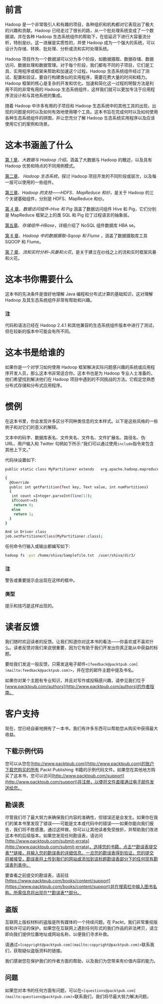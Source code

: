 # 前言

Hadoop 是一个非常吸引人和有趣的项目，各种组织和机构都对它表现出了极大的兴趣和贡献。Hadoop 已经走过了很长的路，从一个批处理系统变成了一个数据湖，并在各种 Hadoop 生态系统组件的帮助下，在低延迟下进行大容量流分析，特别是纱。这一进展是实质性的，并使 Hadoop 成为一个强大的系统，可以设计为存储、转换、批处理、分析或流和实时处理系统。

Hadoop 项目作为一个数据湖可以分为多个阶段，如数据摄取、数据存储、数据访问、数据处理和数据管理。对于每个阶段，我们都有不同的子项目，它们是工具、实用程序或框架来帮助和加速这个过程。Hadoop 生态系统组件经过了测试、配置和验证，要自行构建类似的实用程序，需要花费大量的时间和精力。Hadoop 框架的核心是复杂的开发和优化。加速和简化这一过程的明智方法是利用不同的非常有用的 Hadoop 生态系统组件，这样我们就可以更加专注于应用程序流设计和与其他系统的集成。

随着 Hadoop 中许多有用的子项目和 Hadoop 生态系统中的其他工具的出现，出现的问题是何时以及如何有效地使用哪个工具。这本书旨在完成何时以及如何使用各种生态系统组件的拼图，并让您充分了解 Hadoop 生态系统实用程序以及应该使用它们的案例和场景。

# 这本书涵盖了什么

[第 1 章](1.html "Chapter 1. Introduction to Big Data and Hadoop")、*大数据与 Hadoop 介绍*，涵盖了大数据与 Hadoop 的概述，以及具有 Hadoop 优势和特点的不同用例模式。

[第二章](2.html "Chapter 2. Hadoop Ecosystem")、 *Hadoop 生态系统*，探讨 Hadoop 项目开发的不同阶段或层次，以及每一层可以使用的一些组件。

[第三章](3.html "Chapter 3. Pillars of Hadoop – HDFS, MapReduce, and YARN")、*Hadoop 的支柱——HDFS、MapReduce 和纱*，是关于 Hadoop 的三个关键基础组件，分别是 HDFS、MapReduce 和纱。

[第 4 章](4.html "Chapter 4. Data Access Components – Hive and Pig")、*数据访问组件–Hive 和 Pig* 涵盖了数据访问组件 Hive 和 Pig，它们分别是 MapReduce 框架之上的类 SQL 和 Pig 拉丁过程语言的抽象层。

[第五章](5.html "Chapter 5. Storage Component – HBase")、*存储组件–HBase*，详细介绍了 NoSQL 组件数据库 HBA se。

[第 6 章](6.html "Chapter 6. Data Ingestion in Hadoop – Sqoop and Flume")、*Hadoop 中的数据摄取–Sqoop 和 Flume* ，涵盖了数据摄取库工具 SQOOP 和 Flume。

[第 7 章](7.html "Chapter 7. Streaming and Real-time Analysis – Storm and Spark")、*流和实时分析–风暴和火花*，是关于建立在纱线之上的流和实时框架风暴和火花。

# 这本书你需要什么

这本书的先决条件是很好地理解 Java 编程和分布式计算的基础知识，这对理解 Hadoop 及其生态系统组件非常有帮助和兴趣。

### 注

代码和语法已经在 Hadoop 2.4.1 和其他兼容的生态系统组件版本中进行了测试，但在较新的版本中可能会有所不同。

# 这本书是给谁的

如果你是一个对学习如何使用 Hadoop 框架解决实际问题感兴趣的系统或应用程序开发人员，那么这本书非常适合你。这本书也是为 Hadoop 专业人士准备的，他们希望找到解决他们在 Hadoop 项目中遇到的不同挑战的方法。它假定您熟悉分布式存储和分布式应用程序。

# 惯例

在这本书里，你会发现许多区分不同种类信息的文本样式。以下是这些风格的一些例子和对它们的意义的解释。

文本中的码字、数据库表名、文件夹名、文件名、文件扩展名、路径名、伪 URL、用户输入和 Twitter 句柄如下所示:“我们可以通过使用`include`指令来包含其他上下文。”

代码块设置如下:

```sh
public static class MyPartitioner extends   org.apache.hadoop.mapreduce.Partitioner<Text,Text>

{
  @Override
  public int getPartition(Text key, Text value, int numPartitions)
  {
   int count =Integer.parseInt(line[1]);
   if(count<=3)
    return 0;
   else
    return 1;
  }
}

And in Driver class
job.setPartitionerClass(MyPartitioner.class);
```

任何命令行输入或输出都编写如下:

```sh
hadoop fs -put /home/shiva/Samplefile.txt  /user/shiva/dir3/

```

### 注

警告或重要提示会出现在这样的框中。

### 类型

提示和技巧是这样出现的。

# 读者反馈

我们随时欢迎读者的反馈。让我们知道你对这本书的看法——你喜欢或不喜欢什么。读者反馈对我们来说很重要，因为它有助于我们开发出你真正能从中获益的标题。

要给我们发送一般反馈，只需发送电子邮件`<[feedback@packtpub.com](mailto:feedback@packtpub.com)>`，并在您的邮件主题中提及书名。

如果你对某个主题有专业知识，并且对写作或投稿感兴趣，请参见我们位于[www.packtpub.com/authors](http://www.packtpub.com/authors)的作者指南。

# 客户支持

现在，您已经自豪地拥有了一本书，我们有许多东西可以帮助您从购买中获得最大收益。

## 下载示例代码

您可以从您在[http://www.packtpub.com](http://www.packtpub.com)的账户下载您购买的所有 Packt Publishing 书籍的示例代码文件。如果您在其他地方购买了这本书，您可以访问[http://www.packtpub.com/support](http://www.packtpub.com/support)并注册，以便将文件直接通过电子邮件发送给您。

## 勘误表

尽管我们尽了最大努力来确保我们内容的准确性，但错误还是会发生。如果你在我们的某本书里发现了错误——可能是文本或代码中的错误——如果你能向我们报告，我们将不胜感激。通过这样做，你可以让其他读者免受挫折，并帮助我们改进这本书的后续版本。如果您发现任何勘误表，请访问[http://www.packtpub.com/submit-errata](http://www.packtpub.com/submit-errata)，选择您的书籍，点击**勘误表提交表**链接，并输入您的勘误表的详细信息。一旦您的勘误表得到验证，您的提交将被接受，勘误表将上传到我们的网站或添加到该标题勘误表部分下的任何现有勘误表列表中。

要查看之前提交的勘误表，请前往[https://www.packtpub.com/books/content/support](https://www.packtpub.com/books/content/support)并在搜索栏中输入图书名称。所需信息将出现在**勘误表**部分。

## 盗版

互联网上版权材料的盗版是所有媒体的一个持续问题。在 Packt，我们非常重视版权和许可证的保护。如果您在互联网上遇到任何形式的我们作品的非法拷贝，请立即向我们提供位置地址或网站名称，以便我们寻求补救。

请通过`<[copyright@packtpub.com](mailto:copyright@packtpub.com)>`联系我们，获取疑似盗版资料的链接。

我们感谢您在保护我们的作者方面的帮助，以及我们为您带来有价值内容的能力。

## 问题

如果您对本书的任何方面有问题，可以在`<[questions@packtpub.com](mailto:questions@packtpub.com)>`联系我们，我们将尽最大努力解决问题。